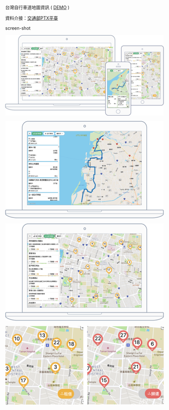 台灣自行車道地圖資訊 ( [DEMO](https://ahung888.github.io/taiwan-bikeway-map/intro) )

資料介接：[交通部PTX平臺](https://ptx.transportdata.tw/PTX/)

screen-shot

![screen-shot-1](./public/images/intro/device-rwd.png)

![screen-shot-1](./public/images/intro/search-bikeway.png)

![screen-shot-1](./public/images/intro/search-stations.png)

![screen-shot-1](./public/images/intro/station-status.png)
